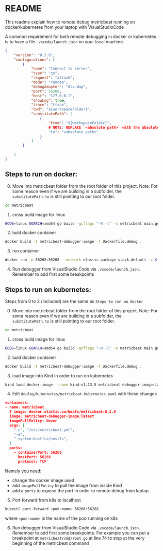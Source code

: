 # README

This readme explain how to remote debug metricbeat running on docker/kubernetes from your laptop with VisualStudioCode

A common requirement for both remote debugging in docker or kubernetes is to have a file `.vscode/launch.json` on your local machine. 

```json
{
    "version": "0.2.0",
    "configurations": [
        {
            "name": "Connect to server",
            "type": "go",
            "request": "attach",
            "mode": "remote",
            "debugAdapter": "dlv-dap",
            "port": 56268,
            "host": "127.0.0.1",
            "showLog": true,
            "trace": "trace",
            "cwd": "${workspaceFolder}",
            "substitutePath": [
                { 
	                "from": "${workspaceFolder}",
					# NOTE: REPLACE `<absolute path>` with the absolute path of the root folder
                    "to": "<absolute path>"     
                }
            ]
        }
      
    ]
}
```


## Steps to run on docker:

0. Move into metricbeat folder from the root folder of this project. Note: For some reason even if we are building in a subfolder, the `substitutePath.to`  is still pointing to our root folder.

```bash
cd metricbeat
```

1. cross build image for linux

```bash
GOOS=linux GOARCH=amd64 go build -gcflags "-N -l" -o metricbeat main.go
```

2. buld docker container

```bash
docker build -t metricbeat-debugger-image -f Dockerfile.debug .
```

3. run container

```bash
docker run -p 56268:56268 --network elastic-package-stack_default -v $(pwd)/metric.docker.yml:/usr/share/metricbeat/metricbeat.yml metricbeat-debugger-image -c /usr/share/metricbeat/metricbeat.yml -e
```

4. Run debugger from VisualStudio Code via `.vscode/launch.json`. Remember to add first some breakpoints


## Steps to run on kubernetes:

Steps from 0 to 2 (included) are the same as `Steps to run on docker`

0. Move into metricbeat folder from the root folder of this project. Note: For some reason even if we are building in a subfolder, the `substitutePath.to`  is still pointing to our root folder.

```bash
cd metricbeat
```

1. cross build image for linux

```bash
GOOS=linux GOARCH=amd64 go build -gcflags "-N -l" -o metricbeat main.go
```

2. buld docker container

```bash
docker build -t metricbeat-debugger-image -f Dockerfile.debug .
```

3. load image into Kind in order to run on kubernetes

```bash
kind load docker-image --name kind-v1.23.5 metricbeat-debugger-image:latest
```

4. Edit `deploy/kubernetes/metricbeat-kubernetes.yaml` with these changes

```json
containers:
- name: metricbeat
  # image: docker.elastic.co/beats/metricbeat:8.2.0
  image: metricbeat-debugger-image:latest
  imagePullPolicy: Never
  args: [
    "-c", "/etc/metricbeat.yml",
    "-e",
    "-system.hostfs=/hostfs",
  ]
  ports:
    - containerPort: 56268
      hostPort: 56268
      protocol: TCP
```

Namely you need:
- change the docker image used
- add `imagePullPolicy` to pull the image from inside Kind
- add a `ports` to expose the port in order to remote debug from laptop

5. Port forward from k8s to localhost

```bash
kubectl port-forward <pod-name> 56268:56268
```

where `<pod-name>` is the name of the pod running on k8s

6. Run debugger from VisualStudio Code via `.vscode/launch.json`. Remember to add first some breakpoints. For example you can put a breakpoint at `metricbeat/cmd/root.go` at line 74 to stop at the very beginning of the metricbeat command
